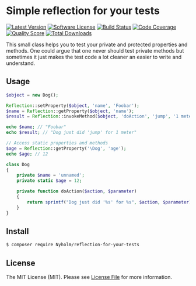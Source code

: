 # Simple reflection for your tests

[![Latest Version](https://img.shields.io/github/release/Nyholm/reflection-for-your-tests.svg?style=flat-square)](https://github.com/Nyholm/reflection-for-your-tests/releases)
[![Software License](https://img.shields.io/badge/license-MIT-brightgreen.svg?style=flat-square)](LICENSE)
[![Build Status](https://img.shields.io/travis/Nyholm/reflection-for-your-tests.svg?style=flat-square)](https://travis-ci.org/Nyholm/reflection-for-your-tests)
[![Code Coverage](https://img.shields.io/scrutinizer/coverage/g/Nyholm/reflection-for-your-tests.svg?style=flat-square)](https://scrutinizer-ci.com/g/Nyholm/reflection-for-your-tests)
[![Quality Score](https://img.shields.io/scrutinizer/g/Nyholm/reflection-for-your-tests.svg?style=flat-square)](https://scrutinizer-ci.com/g/Nyholm/reflection-for-your-tests)
[![Total Downloads](https://img.shields.io/packagist/dt/nyholm/reflection-for-your-tests.svg?style=flat-square)](https://packagist.org/packages/nyholm/reflection-for-your-tests)

This small class helps you to test your private and protected properties and methods. One could argue
that one never should test private methods but sometimes it just makes the test code a lot cleaner an easier to write
and understand. 

## Usage

```php
$object = new Dog();

Reflection::setProperty($object, 'name', 'Foobar');
$name = Reflection::getProperty($object, 'name');
$result = Reflection::invokeMethod($object, 'doAction', 'jump', '1 meter');

echo $name; // "Foobar"
echo $result; // "Dog just did 'jump' for 1 meter"

// Access static properties and methods
$age = Reflection::getProperty('\Dog', 'age');
echo $age; // 12
```

```php
class Dog
{
    private $name = 'unnamed';
    private static $age = 12;

    private function doAction($action, $parameter)
    {
        return sprintf("Dog just did '%s' for %s", $action, $parameter);
    }
}
```

## Install

``` bash
$ composer require Nyholm/reflection-for-your-tests
```

## License

The MIT License (MIT). Please see [License File](LICENSE) for more information.
